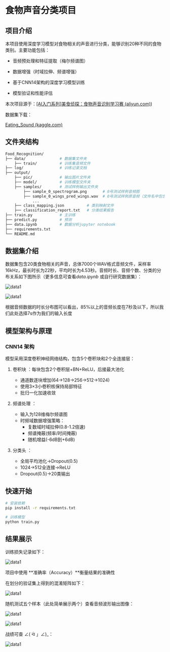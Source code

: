 # **食物声音分类项目**



## 项目介绍

本项目使用深度学习模型对食物相关的声音进行分类，能够识别20种不同的食物类别。主要功能包括：

- 音频预处理和特征提取（梅尔频谱图）

- 数据增强（时域拉伸、频谱增强）

- 基于CNN14架构的深度学习模型训练

- 模型验证和性能评估



本次项目源于：[[AI入门系列]美食侦探：食物声音识别学习赛 (aliyun.com)](https://tianchi.aliyun.com/competition/entrance/531887/information))

数据集下载：

[Eating_Sound (kaggle.com)](https://www.kaggle.com/datasets/rexinshiminxiaozhou/eating-sound)



## 文件夹结构 

```makefile
Food_Recognition/
├── data/               # 数据集文件夹
    ├── train/          # 训练集音频文件
├── log/                # 训练记录文档
├── output/             
    ├── pic/            # 输出图片文件夹
    ├── model/          # 训练模型文件夹
    ├── samples/        # 测试样例输出文件夹
        ├── sample_0_spectrogram.png       # 0号测试样例音频图
        ├── sample_0_wings_pred_wings.wav  # 0号测试样例原音频（文件名中包含原始和预测标签）
        	...
    ├── class_mapping.json          # 类别映射文件
    ├── classification_report.txt   # 分类结果报告
├── train.py            # 主训练
├── predict.py          # 预测
├── data.ipynb          # 数据分析jupyter notebook
├── requirements.txt
└── README.md
```



## 数据集介绍
数据集包含20类食物相关的声音，总体7000个WAV格式音频文件，采样率16kHz，最长时长为22秒，平均时长为4.53秒。音频时长、音频个数、分类的分布关系如下图所示（更多信息可查看*data.ipynb* 或自行研究数据集）：

![data1](./output/pic/data1.png)

![data1](./output/pic/data2.png)

根据音频数据的时长分布图可以看出，85%以上的音频长度在7秒及以下，所以我们此处选择7s作为我们的输入长度



## 模型架构与原理

### CNN14 架构
模型采用深度卷积神经网络结构，包含5个卷积块和2个全连接层：

1. 卷积块 ：每块包含2个卷积层+BN+ReLU，后接最大池化
   
   - 通道数逐块增加(64→128→256→512→1024)
   - 使用3×3小卷积核保持局部特征
   - 批归一化加速收敛
2. 频谱处理 ：
   
   - 输入为128维梅尔频谱图
   - 时频域数据增强策略：
     - 复数域时域拉伸(0.8-1.2倍速)
     - 频谱掩蔽(频率/时间掩蔽)
     - 随机增益(-6dB到+6dB)
3. 分类头 ：
   
   - 全局平均池化→Dropout(0.5)
   - 1024→512全连接→ReLU
   - Dropout(0.5)→20类输出
   
   

## 快速开始

```bash
# 安装依赖
pip install -r requirements.txt

# 训练模型
python train.py
```



## 结果展示

训练损失记录如下：

![data1](./output/pic/training_history.png)



项目中使用 **准确率（Accuracy）**衡量结果的准确性

在划分的验证集上得到的混淆矩阵如下：

![data1](./output/pic/confusion_matrix.png)

随机测试五个样本（此处简单展示两个）查看音频波形输出图像：

<audio src="./output/samples/sample_0_wings_pred_wings.wav"></audio>

![data1](./output/samples/sample_0_spectrogram.png)

<audio src="./output/samples/sample_2_gummies_pred_gummies.wav"></audio>

![data1](./output/samples/sample_2_spectrogram.png)



战绩可查 ∠( ᐛ 」∠)_：

![data1](./output/pic/record.png)

